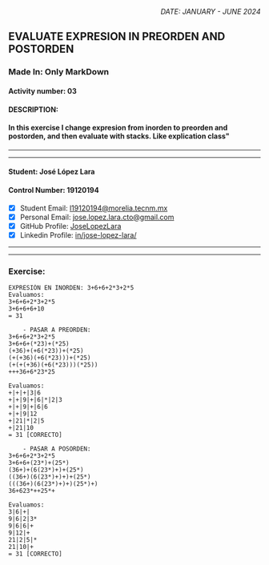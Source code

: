 <p style="text-align: right;"><em>DATE: JANUARY - JUNE 2024</em></p>

## **EVALUATE EXPRESION IN PREORDEN AND POSTORDEN**
### Made In: Only MarkDown


#### Activity number: 03

#### **DESCRIPTION:**
#### In this exercise I change expresion from inorden to preorden and postorden, and then evaluate with stacks. Like explication class"
________________________________________________________
________________________________________________________
#### Student: José López Lara
#### Control Number: 19120194
* [x] Student Email: l19120194@morelia.tecnm.mx
* [x] Personal Email: jose.lopez.lara.cto@gmail.com
* [x] GitHub Profile: [JoseLopezLara](https://github.com/JoseLopezLara)
* [x] Linkedin Profile: [in/jose-lopez-lara/](https://www.linkedin.com/in/jose-lopez-lara/) 
_______________________________________________________
_______________________________________________________

### **Exercise:**

```
EXPRESIÓN EN INORDEN: 3+6+6+2*3+2*5
Evaluamos:
3+6+6+2*3+2*5
3+6+6+6+10
= 31

    - PASAR A PREORDEN:
3+6+6+2*3+2*5
3+6+6+(*23)+(*25)
(+36)+(+6(*23))+(*25)
(+(+36)(+6(*23)))+(*25)
(+(+(+36)(+6(*23)))(*25))
+++36+6*23*25

Evaluamos:
+|+|+|3|6
+|+|9|+|6|*|2|3
+|+|9|+|6|6
+|+|9|12
+|21|*|2|5
+|21|10
= 31 [CORRECTO]

    - PASAR A POSORDEN:
3+6+6+2*3+2*5
3+6+6+(23*)+(25*)
(36+)+(6(23*)+)+(25*)
((36+)(6(23*)+)+)+(25*)
(((36+)(6(23*)+)+)(25*)+)
36+623*++25*+

Evaluamos:
3|6|+|
9|6|2|3*
9|6|6|+
9|12|+
21|2|5|*
21|10|+
= 31 [CORRECTO]


```

